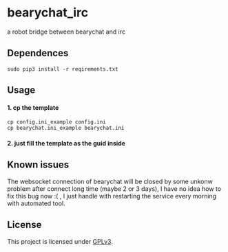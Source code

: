 # bearychat_irc
a robot bridge between bearychat and irc

## Dependences
```shell
sudo pip3 install -r reqirements.txt
```

## Usage
#### 1. cp the template
```shell
cp config.ini_example config.ini
cp bearychat.ini_example bearychat.ini
```

#### 2. just fill the template as the guid inside


## Known issues
The websocket connection of bearychat will be closed by some unkonw problem after connect long time (maybe 2 or 3 days), I have no idea how to fix this bug now :( , I just handle with restarting the service every morning with automated tool.

## License
This project is licensed under [GPLv3](http://www.gnu.org/licenses/gpl-3.0.txt).
